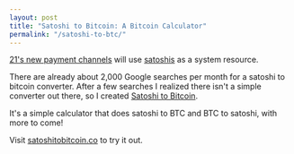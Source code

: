 ```yaml
---
layout: post
title: "Satoshi to Bitcoin: A Bitcoin Calculator"
permalink: "/satoshi-to-btc/"
---
```


[21's new payment channels](https://21.co/free/) will use [satoshis](https://en.bitcoin.it/wiki/Satoshi_%28unit%29) as a system resource. 

There are already about 2,000 Google searches per month for a satoshi to bitcoin converter. After a few searches I realized there isn't a simple converter out there, so I created [Satoshi to Bitcoin](http://satoshitobitcoin.co/).

It's a simple calculator that does satoshi to BTC and BTC to satoshi, with more to come! 

Visit [satoshitobitcoin.co](http://satoshitobitcoin.co/) to try it out.  